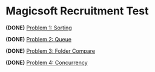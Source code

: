 # Magicsoft Recruitment Test

**(DONE)** [Problem 1: Sorting ](https://github.com/galihrivanto/recruitment/tree/master/sorting)

**(DONE)** [Problem 2: Queue](https://github.com/galihrivanto/recruitment/tree/master/queue)

**(DONE)** [Problem 3: Folder Compare](https://github.com/galihrivanto/recruitment/tree/master/compare)

**(DONE)** [Problem 4: Concurrency](https://github.com/galihrivanto/recruitment/tree/master/concurrency)
